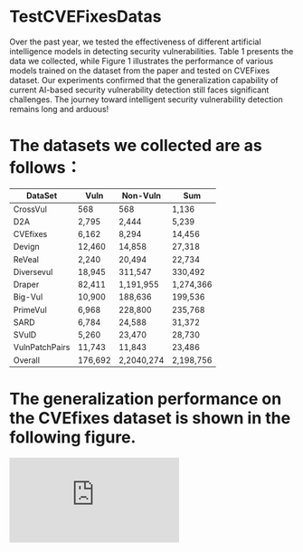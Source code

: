 # TestCVEFixesDatas
Over the past year, we tested the effectiveness of different artificial intelligence models in detecting security vulnerabilities. Table 1 presents the data we collected, while Figure 1 illustrates the performance of various models trained on the dataset from the paper and tested on CVEFixes dataset. Our experiments confirmed that the generalization capability of current AI-based security vulnerability detection still faces significant challenges. The journey toward intelligent security vulnerability detection remains long and arduous!

# The datasets we collected are as follows：

| DataSet          | Vuln   | Non-Vuln | Sum      |
|------------------|--------|----------|----------|
| CrossVul         | 568    | 568      | 1,136    |
| D2A              | 2,795  | 2,444    | 5,239    |
| CVEfixes         | 6,162  | 8,294    | 14,456   |
| Devign           | 12,460 | 14,858   | 27,318   |
| ReVeal           | 2,240  | 20,494   | 22,734   |
| Diversevul       | 18,945 | 311,547  | 330,492  |
| Draper           | 82,411 | 1,191,955| 1,274,366|
| Big-Vul          | 10,900 | 188,636  | 199,536  |
| PrimeVul         | 6,968  | 228,800  | 235,768  |
| SARD             | 6,784  | 24,588   | 31,372   |
| SVulD            | 5,260  | 23,470   | 28,730   |
| VulnPatchPairs   | 11,743 | 11,843   | 23,486   |
| Overall          | 176,692| 2,2040,274| 2,198,756|

# The generalization performance on the CVEfixes dataset is shown in the following figure.
![示例图片](https://github.com/hrshy0629/TestCVEFixesDatas/raw/main/TestOnCVEFixes.pdf)
